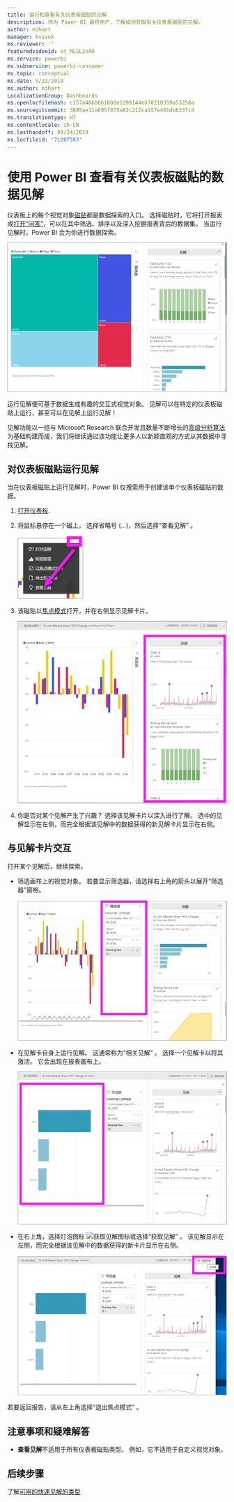 ```yaml
---
title: 运行和查看有关仪表板磁贴的见解
description: 作为 Power BI 最终用户，了解如何获取有关仪表板磁贴的见解。
author: mihart
manager: kvivek
ms.reviewer: ''
featuredvideoid: et_MLSL2sA8
ms.service: powerbi
ms.subservice: powerbi-consumer
ms.topic: conceptual
ms.date: 9/22/2019
ms.author: mihart
LocalizationGroup: Dashboards
ms.openlocfilehash: c157a486b66180de1299144e670210559a53258a
ms.sourcegitcommit: 3885ae11e695f875a82c212ca157e401db8337c4
ms.translationtype: HT
ms.contentlocale: zh-CN
ms.lasthandoff: 09/24/2019
ms.locfileid: "71207593"
---
```

# <a name="view-data-insights-on-dashboard-tiles-with-power-bi"></a>使用 Power BI 查看有关仪表板磁贴的数据见解
仪表板上的每个视觉对象[磁贴](end-user-tiles.md)都是数据探索的入口。 选择磁贴时，它将打开报表或[打开“问答”](end-user-q-and-a.md)，可以在其中筛选、排序以及深入挖掘报表背后的数据集。 当运行见解时，Power BI 会为你进行数据探索。

![省略号菜单模式](./media/end-user-insights/power-bi-insight.png)

运行见解便可基于数据生成有趣的交互式视觉对象。 见解可以在特定的仪表板磁贴上运行，甚至可以在见解上运行见解！

见解功能以一组与 Microsoft Research 联合开发且数量不断增长的[高级分析算法](end-user-insight-types.md)为基础构建而成，我们将继续通过该功能让更多人以新颖直观的方式从其数据中寻找见解。

## <a name="run-insights-on-a-dashboard-tile"></a>对仪表板磁贴运行见解
当在仪表板磁贴上运行见解时，Power BI 仅搜索用于创建该单个仪表板磁贴的数据。 

1. [打开仪表板](end-user-dashboards.md).
2. 将鼠标悬停在一个磁上。 选择省略号 (…)，然后选择“查看见解”  。 

    ![省略号菜单模式](./media/end-user-insights/power-bi-hovers.png)


3. 该磁贴以[焦点模式](end-user-focus.md)打开，并在右侧显示见解卡片。    
   
    ![焦点模式](./media/end-user-insights/power-bi-insights-tile.png)    
4. 你是否对某个见解产生了兴趣？ 选择该见解卡片以深入进行了解。 选中的见解显示在左侧，而完全根据该见解中的数据获得的新见解卡片显示在右侧。    

 ## <a name="interact-with-the-insight-cards"></a>与见解卡片交互
打开某个见解后，继续探索。

   * 筛选画布上的视觉对象。  若要显示筛选器，请选择右上角的箭头以展开“筛选器”窗格。

      ![深入查看已展开的“筛选器”菜单](./media/end-user-insights/power-bi-filters.png)
   
   * 在见解卡自身上运行见解。 这通常称为“相关见解”  。 选择一个见解卡以将其激活。 它会出现在报表画布上。
   
      ![深入查看已展开的“筛选器”菜单](./media/end-user-insights/power-bi-insight-card.png)
   
   * 在右上角，选择灯泡图标 ![获取见解图标](./media/end-user-insights/power-bi-bulb-icon.png)或选择“获取见解”  。 该见解显示在左侧，而完全根据该见解中的数据获得的新卡片显示在右侧。
     
     ![菜单栏显示“获取见解”图标](./media/end-user-insights/power-bi-related.png)
     
若要返回报告，请从左上角选择“退出焦点模式”  。

## <a name="considerations-and-troubleshooting"></a>注意事项和疑难解答
- **查看见解**不适用于所有仪表板磁贴类型。 例如，它不适用于自定义视觉对象。<!--[custom visuals](end-user-custom-visuals.md)-->


## <a name="next-steps"></a>后续步骤
了解[可用的快速见解的类型](end-user-insight-types.md)

